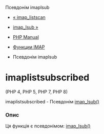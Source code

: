 Псевдонім imaplsub

-   [« imap\_listscan](function.imap-listscan.html)
    
-   [imap\_lsub »](function.imap-lsub.html)
    
-   [PHP Manual](index.html)
    
-   [Функции IMAP](ref.imap.html)
    
-   Псевдонім imaplsub
    

# imaplistsubscribed

(PHP 4, PHP 5, PHP 7, PHP 8)

imaplistsubscribed - Псевдонім [imap\_lsub()](function.imap-lsub.html)

### Опис

Ця функція є псевдонімом: [imap\_lsub()](function.imap-lsub.html)